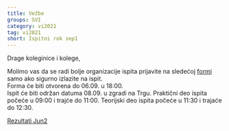 ```yaml
---
title: Vežbe 
groups: SVI
category: vi2021
tag: vi2021
short: Ispitni rok sep1
---
```


Drage koleginice i kolege,

Molimo vas da se radi bolje organizacije ispita prijavite na sledećoj [formi](https://forms.gle/pUXoFkmV8vSRsXqN7) samo ako sigurno izlazite na ispit.  
Forma će biti otvorena do 06.09. u 18:00.  
Ispit će biti održan datuma 08.09. u zgradi na Trgu. Praktični deo ispita počeće u 09:00 i trajće do 11:00. Teorijski deo ispita počeće u 11:30 i trajaće do 12:30.

[Rezultati Jun2](https://docs.google.com/spreadsheets/d/1YyGYu7DZsXFLU0TJN4OQcWEgOuy1lk1Qdj7tm3Iw6LQ/edit?usp=sharing)
